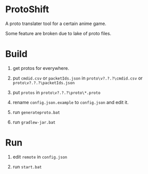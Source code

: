 # ProtoShift

A proto translater tool for a certain anime game.

Some feature are broken due to lake of proto files.

# Build

1. get protos for everywhere.

2. put `cmdid.csv` or `packetIds.json` in `proto\v?.?.?\cmdid.csv` or `proto\v?.?.?\packetIds.json`

3. put `protos` in `proto\v?.?.?\proto\*.proto`

4. rename `config.json.example` to `config.json` and edit it.

5. run `generateproto.bat`

6. run `gradlew-jar.bat`

# Run

1. edit `remote` in `config.json`

2. run `start.bat`